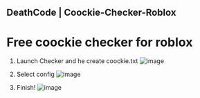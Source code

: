 ## DeathCode | Coockie-Checker-Roblox
# Free coockie checker for roblox
1. Launch Checker and he create coockie.txt
![image](https://github.com/LunarRbx/Coockie-Checker-Roblox/assets/124681775/e3b4fc83-fc77-4277-a2c8-0da88958b240)

2. Select config
![image](https://github.com/LunarRbx/Coockie-Checker-Roblox/assets/124681775/3cdbffd3-1f95-469a-8510-27380124fec4)

3. Finish!
![image](https://github.com/LunarRbx/Coockie-Checker-Roblox/assets/124681775/81e1cd47-b75e-40fb-b663-001f9c5d83a3)
